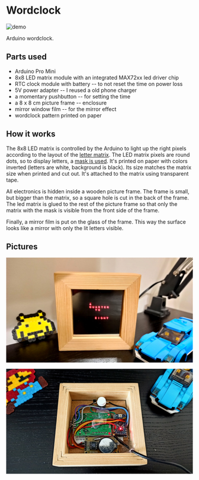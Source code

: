 # Wordclock

![demo](img/wordclock.gif)

Arduino wordclock.

## Parts used

* Arduino Pro Mini
* 8x8 LED matrix module with an integrated MAX72xx led driver chip
* RTC clock module with battery -- to not reset the time on power loss
* 5V power adapter -- I reused a old phone charger
* a momentary pushbutton -- for setting the time
* a 8 x 8 cm picture frame -- enclosure
* mirror window film -- for the mirror effect
* wordclock pattern printed on paper


## How it works

The 8x8 LED matrix is controlled by the Arduino to light up the right pixels according to the layout of the
[letter matrix](matrix.txt).  The LED matrix pixels are round dots, so to display letters, a [mask is used](mask.svg).
It's printed on paper with colors inverted (letters are white, background is black).  Its size matches the matrix size
when printed and cut out.  It's attached to the matrix using transparent tape.

All electronics is hidden inside a wooden picture frame.  The frame is small, but bigger than the matrix, so a square
hole is cut in the back of the frame.  The led matrix is glued to the rest of the picture frame so that only the
matrix with the mask is visible from the front side of the frame.

Finally, a mirror film is put on the glass of the frame.  This way the surface looks like a mirror with only the lit
letters visible.


## Pictures

![Front](img/front.jpg)

![Back](img/back.jpg)

